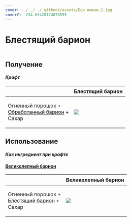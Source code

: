 ```yaml
---
cover: ../../../.gitbook/assets/Без имени-2.jpg
coverY: -234.63428174878555
---
```


# Блестящий барион

<figure><img src="../../../.gitbook/assets/baryon_3_128.png" alt=""><figcaption></figcaption></figure>

## Получение

#### _Крафт_

| ㅤ                                                                                     |  Блестящий барион                           |
| ------------------------------------------------------------------------------------- | ------------------------------------------- |
| <p>Огненный порошок +<br><a href="baryon_2.md">Обработанный барион</a> +<br>Сахар</p> | ![](../../../.gitbook/assets/baryon\_3.png) |

## Использование

#### _Как ингредиент при крафте_

#### [Великолепный барион](baryon_4.md)

| ㅤ                                                                                  |  Великолепный барион                        |
| ---------------------------------------------------------------------------------- | ------------------------------------------- |
| <p>Огненный порошок +<br><a href="baryon_3.md">Блестящий барион</a> +<br>Сахар</p> | ![](../../../.gitbook/assets/baryon\_4.png) |

